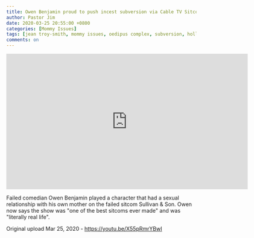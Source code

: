 ```yaml
---
title: Owen Benjamin proud to push incest subversion via Cable TV Sitcom
author: Pastor Jim
date: 2020-03-25 20:55:00 +0800
categories: [Mommy Issues]
tags: [jean troy-smith, mommy issues, oedipus complex, subversion, hollywood]
comments: on
---
```


<iframe width="640" height="360" scrolling="no" frameborder="0" style="border: none;" src="https://www.bitchute.com/embed/B9vELEKdJAfR/"></iframe>

Failed comedian Owen Benjamin played a character that had a sexual relationship with his own mother on the failed sitcom Sullivan & Son. Owen now says the show was "one of the best sitcoms ever made" and was "literally real life".



Original upload Mar 25, 2020 - https://youtu.be/X55pRmrYBwI